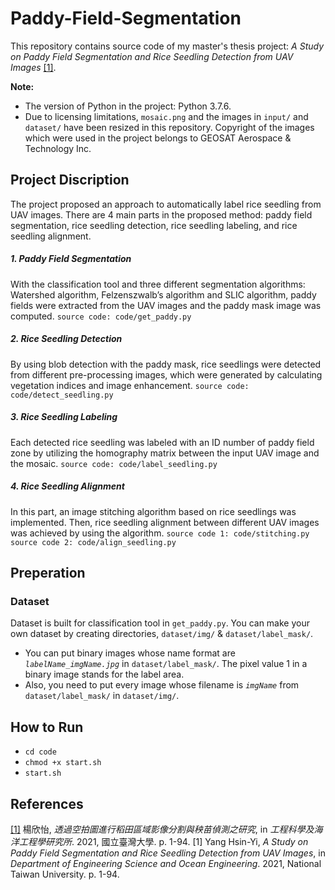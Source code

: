 # Paddy-Field-Segmentation
This repository contains source code of my master's thesis project: *A Study on Paddy Field Segmentation and Rice Seedling Detection from UAV Images* [[1]](#1).

**Note:** 
* The version of Python in the project: Python 3.7.6. 
* Due to licensing limitations, `mosaic.png` and the images in `input/` and `dataset/` have been resized in this repository. Copyright of the images which were used in the project belongs to GEOSAT Aerospace & Technology Inc. 

## Project Discription
The project proposed an approach to automatically label rice seedling from UAV images. There are 4 main parts in the proposed method: paddy field segmentation, rice seedling detection, rice seedling labeling, and rice seedling alignment.

##### 1. Paddy Field Segmentation
With the classification tool and three different segmentation algorithms: Watershed algorithm, Felzenszwalb’s algorithm and SLIC algorithm, paddy fields were extracted from the UAV images and the paddy mask image was computed.
`source code: code/get_paddy.py`

##### 2. Rice Seedling Detection
By using blob detection with the paddy mask, rice seedlings were detected from different pre-processing images, which were generated by calculating vegetation indices and image enhancement.
`source code: code/detect_seedling.py`

##### 3. Rice Seedling Labeling
Each detected rice seedling was labeled with an ID number of paddy field zone by utilizing the homography matrix between the input UAV image and the mosaic.
`source code: code/label_seedling.py`

##### 4. Rice Seedling Alignment
In this part, an image stitching algorithm based on rice seedlings was implemented. Then, rice seedling alignment between different UAV images was achieved by using the algorithm.
`source code 1: code/stitching.py`
`source code 2: code/align_seedling.py`

## Preperation
### Dataset
Dataset is built for classification tool in `get_paddy.py`. You can make your own dataset by creating directories, `dataset/img/` & `dataset/label_mask/`.

* You can put binary images whose name format are *`labelName_imgName.jpg`* in `dataset/label_mask/`. The pixel value 1 in a binary image stands for the label area.
* Also, you need to put every image whose filename is *`imgName`* from `dataset/label_mask/` in `dataset/img/`.

## How to Run
* `cd code`
* `chmod +x start.sh`
* `start.sh`

## References
<a href="https://www.airitilibrary.com/Publication/alDetailedMesh1?DocID=U0001-2307202014463300" id="1">[1]</a> 楊欣怡, *透過空拍圖進行稻田區域影像分割與秧苗偵測之研究*, in *工程科學及海洋工程學研究所*. 2021, 國立臺灣大學. p. 1-94.
[1] Yang Hsin-Yi, *A Study on Paddy Field Segmentation and Rice Seedling Detection from UAV Images*, in *Department of Engineering Science and Ocean Engineering*. 2021, National Taiwan University. p. 1-94.